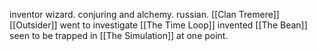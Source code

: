 inventor wizard. conjuring and alchemy. russian. 
[[Clan Tremere]]
[[Outsider]]
went to investigate [[The Time Loop]]
invented [[The Bean]]
seen to be trapped in [[The Simulation]] at one point.